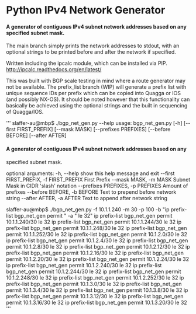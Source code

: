 # Python IPv4 Network Generator
#### A generator of contiguous IPv4 subnet network addresses based on any specified subnet mask. 

The main branch simply prints the network addresses to stdout, with an optional strings to be printed before and after the network if specified.

Written including the ipcalc module, which can be installed via PIP.
http://ipcalc.readthedocs.org/en/latest/

This was built with BGP scale testing in mind where a route generator may not be available. The prefix_list branch (WIP) will generate a prefix list with unique sequence IDs per prefix which can be copied into Quagga or IOS (and possibly NX-OS). It should be noted however that this functionality can basically be achieved using the optional strings and the built in sequencing of Quagga/IOS.

'''
slaffer-au@mbp$ ./bgp_net_gen.py --help
usage: bgp_net_gen.py [-h] [--first FIRST_PREFIX] [--mask MASK]
                      [--prefixes PREFIXES] [--before BEFORE] [--after AFTER]

#### A generator of contiguous IPv4 subnet network addresses based on any
specified subnet mask.

optional arguments:
  -h, --help            show this help message and exit
  --first FIRST_PREFIX, -f FIRST_PREFIX
                        First Prefix
  --mask MASK, -m MASK  Subnet Mask in CIDR 'slash' notation
  --prefixes PREFIXES, -p PREFIXES
                        Amount of prefixes
  --before BEFORE, -b BEFORE
                        Text to prepend before network string
  --after AFTER, -a AFTER
                        Text to append after network string

slaffer-au@mbp$ ./bgp_net_gen.py -f 10.1.1.240 -m 30 -p 100 -b "ip prefix-list bgp_net_gen permit " -a " le 32"
ip prefix-list bgp_net_gen permit 10.1.1.240/30 le 32
ip prefix-list bgp_net_gen permit 10.1.1.244/30 le 32
ip prefix-list bgp_net_gen permit 10.1.1.248/30 le 32
ip prefix-list bgp_net_gen permit 10.1.1.252/30 le 32
ip prefix-list bgp_net_gen permit 10.1.2.0/30 le 32
ip prefix-list bgp_net_gen permit 10.1.2.4/30 le 32
ip prefix-list bgp_net_gen permit 10.1.2.8/30 le 32
ip prefix-list bgp_net_gen permit 10.1.2.12/30 le 32
ip prefix-list bgp_net_gen permit 10.1.2.16/30 le 32
ip prefix-list bgp_net_gen permit 10.1.2.20/30 le 32
ip prefix-list bgp_net_gen permit 10.1.2.24/30 le 32
<snip>
ip prefix-list bgp_net_gen permit 10.1.2.240/30 le 32
ip prefix-list bgp_net_gen permit 10.1.2.244/30 le 32
ip prefix-list bgp_net_gen permit 10.1.2.248/30 le 32
ip prefix-list bgp_net_gen permit 10.1.2.252/30 le 32
ip prefix-list bgp_net_gen permit 10.1.3.0/30 le 32
ip prefix-list bgp_net_gen permit 10.1.3.4/30 le 32
ip prefix-list bgp_net_gen permit 10.1.3.8/30 le 32
ip prefix-list bgp_net_gen permit 10.1.3.12/30 le 32
ip prefix-list bgp_net_gen permit 10.1.3.16/30 le 32
ip prefix-list bgp_net_gen permit 10.1.3.20/30 le 32
'''
